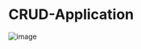 # CRUD-Application

![image](https://user-images.githubusercontent.com/52414610/158045623-67f0a954-0c2c-4dde-97a6-773773f58a27.png)
